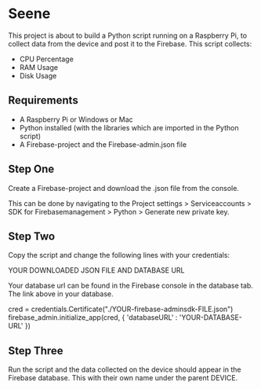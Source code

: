 # Seene

This project is about to build a Python script running on a Raspberry Pi, to collect data from the device and post it to the Firebase.
This script collects:
* CPU Percentage
* RAM Usage
* Disk Usage

## Requirements
- A Raspberry Pi or Windows or Mac
- Python installed (with the libraries which are imported in the Python script)
- A Firebase-project and the Firebase-admin.json file



## Step One
Create a Firebase-project and download the .json file from the console.

This can be done by navigating to the Project settings > Serviceaccounts > SDK for Firebasemanagement > Python > Generate new private key.

## Step Two
Copy the script and change the following lines with your credentials:

YOUR DOWNLOADED JSON FILE AND DATABASE URL

Your database url can be found in the Firebase console in the database tab. The link above in your database.

cred = credentials.Certificate("./YOUR-firebase-adminsdk-FILE.json")
firebase_admin.initialize_app(cred, {
    'databaseURL' : 'YOUR-DATABASE-URL'
})


## Step Three
Run the script and the data collected on the device should appear in the Firebase database.
This with their own name under the parent DEVICE.